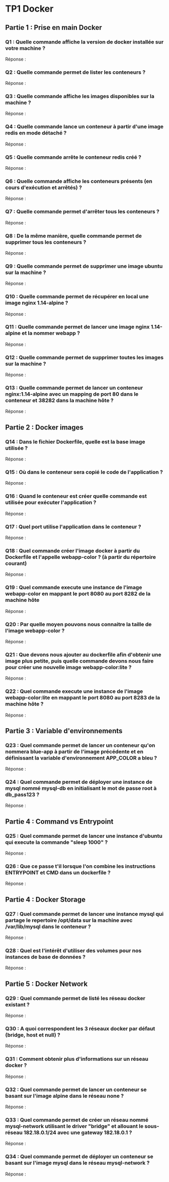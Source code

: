 # TP1 Docker

## Partie 1 : Prise en main Docker

### Q1 : Quelle commande affiche la version de docker installée sur votre machine ?

Réponse :

### Q2 : Quelle commande permet de lister les conteneurs ?

Réponse :

### Q3 : Quelle commande affiche les images disponibles sur la machine ?

Réponse :

### Q4 : Quelle commande lance un conteneur à partir d'une image redis en mode détaché ?

Réponse :

### Q5 : Quelle commande arrête le conteneur redis créé ?

Réponse :

### Q6 : Quelle commande affiche les conteneurs présents (en cours d'exécution et arrêtés) ?

Réponse :

### Q7 : Quelle commande permet d'arrêter tous les conteneurs ?

Réponse :

### Q8 : De la même manière, quelle commande permet de supprimer tous les conteneurs ?

Réponse :

### Q9 : Quelle commande permet de supprimer une image ubuntu sur la machine ?

Réponse :

### Q10 : Quelle commande permet de récupérer en local une image nginx 1.14-alpine ?

Réponse :

### Q11 : Quelle commande permet de lancer une image nginx 1.14-alpine et la nommer webapp ?

Réponse :

### Q12 : Quelle commande permet de supprimer toutes les images sur la machine ?

Réponse :

### Q13 : Quelle commande permet de lancer un conteneur nginx:1.14-alpine avec un mapping de port 80 dans le conteneur et 38282 dans la machine hôte ?

Réponse :

## Partie 2 : Docker images

### Q14 : Dans le fichier Dockerfile, quelle est la base image utilisée ?

Réponse :

### Q15 : Où dans le conteneur sera copié le code de l'application ?

Réponse :

### Q16 : Quand le conteneur est créer quelle commande est utilisée pour exécuter l'application ?

Réponse :

### Q17 : Quel port utilise l'application dans le conteneur ?

Réponse :

### Q18 : Quel commande créer l'image docker à partir du Dockerfile et l'appelle webapp-color ? (à partir du répertoire courant)

Réponse :

### Q19 : Quel commande execute une instance de l'image webapp-color en mappant le port 8080 au port 8282 de la machine hôte

Réponse :

### Q20 : Par quelle moyen pouvons nous connaitre la taille de l'image webapp-color ?

Réponse :

### Q21 : Que devons nous ajouter au dockerfile afin d'obtenir une image plus petite, puis quelle commande devons nous faire pour créer une nouvelle image webapp-color:lite ?

Réponse :

### Q22 : Quel commande execute une instance de l'image webapp-color:lite en mappant le port 8080 au port 8283 de la machine hôte ?

Réponse :

## Partie 3 : Variable d'environnements

### Q23 : Quel commande permet de lancer un conteneur qu'on nommera blue-app à partir de l'image précédente et en définissant la variable d'environnement APP_COLOR a bleu ?

Réponse :

### Q24 : Quel commande permet de déployer une instance de mysql nommé mysql-db en initialisant le mot de passe root à db_pass123 ?

Réponse :

## Partie 4 : Command vs Entrypoint

### Q25 : Quel commande permet de lancer une instance d'ubuntu qui execute la commande "sleep 1000" ?

Réponse :

### Q26 : Que ce passe t'il lorsque l'on combine les instructions ENTRYPOINT et CMD dans un dockerfile ?

Réponse :

## Partie 4 : Docker Storage

### Q27 : Quel commande permet de lancer une instance mysql qui partage le repertoire /opt/data sur la machine avec /var/lib/mysql dans le conteneur ?

Réponse :

### Q28 : Quel est l'intérêt d'utiliser des volumes pour nos instances de base de données ?

Réponse :

## Partie 5 : Docker Network

### Q29 : Quel commande permet de listé les réseau docker existant ?

Réponse :

### Q30 : A quoi correspondent les 3 réseaux docker par défaut (bridge, host et null) ?

Réponse :

### Q31 : Comment obtenir plus d'informations sur un réseau docker ?

Réponse :

### Q32 : Quel commande permet de lancer un conteneur se basant sur l'image alpine dans le réseau none ?

Réponse :

### Q33 : Quel commande permet de créer un réseau nommé mysql-network utilisant le driver "bridge" et allouant le sous-réseau 182.18.0.1/24 avec une gateway 182.18.0.1 ?

Réponse :

### Q34 : Quel commande permet de déployer un conteneur se basant sur l'image mysql dans le réseau mysql-network ?

Réponse :
